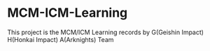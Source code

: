 # MCM-ICM-Learning
This project is the  MCM/ICM Learning records by G(Geishin Impact) H(Honkai Impact) A(Arknights) Team
